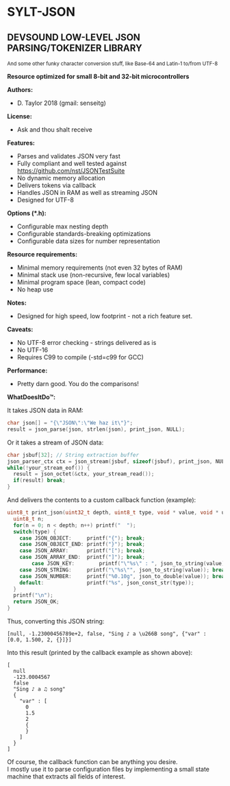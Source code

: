 SYLT-JSON
========
DEVSOUND LOW-LEVEL JSON PARSING/TOKENIZER LIBRARY
-------------------------------------
<sup>And some other funky character conversion stuff, like Base-64 and Latin-1 to/from UTF-8</sup>

**Resource optimized for small 8-bit and 32-bit microcontrollers**

**Authors:**
* D. Taylor 2018 (gmail: senseitg)

**License:**
* Ask and thou shalt receive

**Features:**
* Parses and validates JSON very fast
* Fully compliant and well tested against https://github.com/nst/JSONTestSuite
* No dynamic memory allocation
* Delivers tokens via callback
* Handles JSON in RAM as well as streaming JSON
* Designed for UTF-8

**Options (*.h):**
* Configurable max nesting depth
* Configurable standards-breaking optimizations
* Configurable data sizes for number representation

**Resource requirements:**
* Minimal memory requirements (not even 32 bytes of RAM)
* Minimal stack use (non-recursive, few local variables)
* Minimal program space (lean, compact code)
* No heap use

**Notes:**
* Designed for high speed, low footprint - not a rich feature set.

**Caveats:**
* No UTF-8 error checking - strings delivered as is
* No UTF-16
* Requires C99 to compile (-std=c99 for GCC)

**Performance:**
* Pretty darn good. You do the comparisons!

**WhatDoesItDo™:**

It takes JSON data in RAM:

```C
char json[] = "{\"JSON\":\"We haz it\"}";
result = json_parse(json, strlen(json), print_json, NULL);
```

Or it takes a stream of JSON data:

```C
char jsbuf[32]; // String extraction buffer
json_parser_ctx ctx = json_stream(jsbuf, sizeof(jsbuf), print_json, NULL);
while(!your_stream_eof()) {
  result = json_octet(&ctx, your_stream_read());
  if(result) break;
}
```

And delivers the contents to a custom callback function (example):

```C
uint8_t print_json(uint32_t depth, uint8_t type, void * value, void * user) {
  uint8_t n;
  for(n = 0; n < depth; n++) printf("  ");
  switch(type) {
    case JSON_OBJECT:     printf("{"); break;
    case JSON_OBJECT_END: printf("}"); break;
    case JSON_ARRAY:      printf("["); break;
    case JSON_ARRAY_END:  printf("]"); break;
		case JSON_KEY:        printf("\"%s\" : ", json_to_string(value));
    case JSON_STRING:     printf("\"%s\"", json_to_string(value)); break;
    case JSON_NUMBER:     printf("%0.10g", json_to_double(value)); break;
    default:              printf("%s", json_const_str(type));
  }
  printf("\n");
  return JSON_OK;
}
```

Thus, converting this JSON string:

```JS
[null, -1.23000456789e+2, false, "Sing ♪ a \u266B song", {"var" : [0.0, 1.500, 2, {}]}]
```

Into this result (printed by the callback example as shown above):

```
[
  null
  -123.0004567
  false
  "Sing ♪ a ♫ song"
  {
    "var" : [
      0
      1.5
      2
      {
      }
    ]
  }
]
```

Of course, the callback function can be anything you desire.  
I mostly use it to parse configuration files by implementing a small state machine that extracts all fields of interest.  
